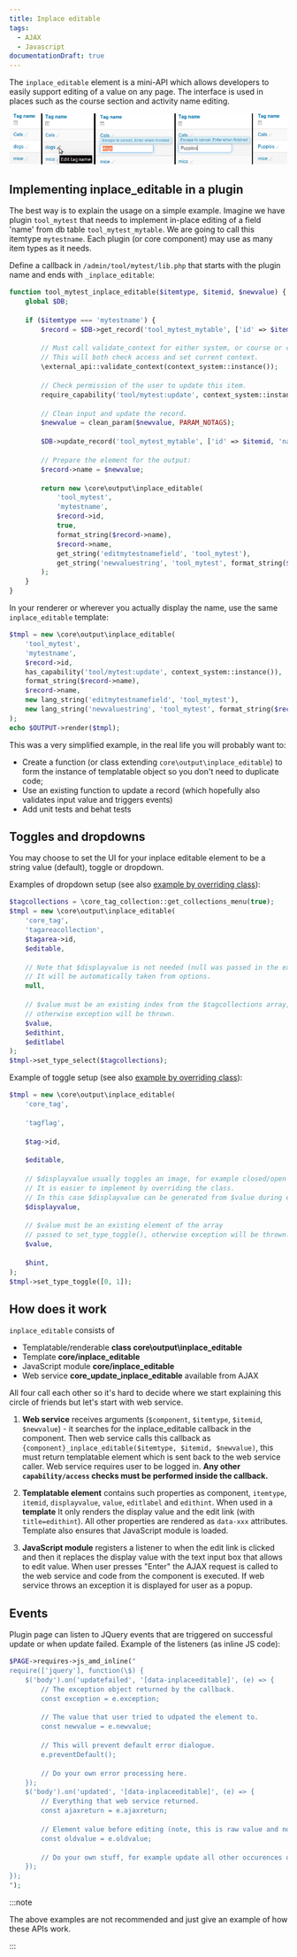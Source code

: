 ```yaml
---
title: Inplace editable
tags:
  - AJAX
  - Javascript
documentationDraft: true
---
```


The `inplace_editable` element is a mini-API which allows developers to easily support editing of a value on any page. The interface is used in places such as the course section and activity name editing.

![inplace editable example.png](./_inplace/inplace_editable_example.png)

## Implementing inplace_editable in a plugin

The best way is to explain the usage on a simple example. Imagine we have plugin `tool_mytest` that needs to implement in-place editing of a field 'name' from db table `tool_mytest_mytable`. We are going to call this itemtype `mytestname`. Each plugin (or core component) may use as many item types as it needs.

Define a callback in `/admin/tool/mytest/lib.php` that starts with the plugin name and ends with `_inplace_editable`:

```php title="admin/tool/mytest/lib.php"
function tool_mytest_inplace_editable($itemtype, $itemid, $newvalue) {
    global $DB;

    if ($itemtype === 'mytestname') {
        $record = $DB->get_record('tool_mytest_mytable', ['id' => $itemid], '*', MUST_EXIST);

        // Must call validate_context for either system, or course or course module context.
        // This will both check access and set current context.
        \external_api::validate_context(context_system::instance());

        // Check permission of the user to update this item.
        require_capability('tool/mytest:update', context_system::instance());

        // Clean input and update the record.
        $newvalue = clean_param($newvalue, PARAM_NOTAGS);

        $DB->update_record('tool_mytest_mytable', ['id' => $itemid, 'name' => $newvalue));

        // Prepare the element for the output:
        $record->name = $newvalue;

        return new \core\output\inplace_editable(
            'tool_mytest',
            'mytestname',
            $record->id,
            true,
            format_string($record->name),
            $record->name,
            get_string('editmytestnamefield', 'tool_mytest'),
            get_string('newvaluestring', 'tool_mytest', format_string($record->name))
        );
    }
}
```

In your renderer or wherever you actually display the name, use the same `inplace_editable` template:

```php
$tmpl = new \core\output\inplace_editable(
    'tool_mytest',
    'mytestname',
    $record->id,
    has_capability('tool/mytest:update', context_system::instance()),
    format_string($record->name),
    $record->name,
    new lang_string('editmytestnamefield', 'tool_mytest'),
    new lang_string('newvaluestring', 'tool_mytest', format_string($record->name))
);
echo $OUTPUT->render($tmpl);
```

This was a very simplified example, in the real life you will probably want to:

- Create a function (or class extending `core\output\inplace_editable`) to form the instance of templatable object so you don't need to duplicate code;
- Use an existing function to update a record (which hopefully also validates input value and triggers events)
- Add unit tests and behat tests

## Toggles and dropdowns

You may choose to set the UI for your inplace editable element to be a string value (default), toggle or dropdown.

Examples of dropdown setup (see also [example by overriding class](https://github.com/moodle/moodle/blob/master/tag/classes/output/tagareacollection.php)):

```php
$tagcollections = \core_tag_collection::get_collections_menu(true);
$tmpl = new \core\output\inplace_editable(
    'core_tag',
    'tagareacollection',
    $tagarea->id,
    $editable,

    // Note that $displayvalue is not needed (null was passed in the example above).
    // It will be automatically taken from options.
    null,

    // $value must be an existing index from the $tagcollections array,
    // otherwise exception will be thrown.
    $value,
    $edithint,
    $editlabel
);
$tmpl->set_type_select($tagcollections);
```

Example of toggle setup (see also [example by overriding class](https://github.com/moodle/moodle/blob/master/tag/classes/output/tagareaenabled.php)):

```php
$tmpl = new \core\output\inplace_editable(
    'core_tag',

    'tagflag',

    $tag->id,

    $editable,

    // $displayvalue usually toggles an image, for example closed/open eye.
    // It is easier to implement by overriding the class.
    // In this case $displayvalue can be generated from $value during exporting.
    $displayvalue,

    // $value must be an existing element of the array
    // passed to set_type_toggle(), otherwise exception will be thrown.
    $value,

    $hint,
);
$tmpl->set_type_toggle([0, 1]);
```

## How does it work

`inplace_editable` consists of

- Templatable/renderable **class core\output\inplace_editable**
- Template **core/inplace_editable**
- JavaScript module **core/inplace_editable**
- Web service **core_update_inplace_editable** available from AJAX

All four call each other so it's hard to decide where we start explaining this circle of friends but let's start with web service.

1. **Web service** receives arguments (`$component`, `$itemtype`, `$itemid`, `$newvalue`) - it searches for the inplace_editable callback in the component. Then web service calls this callback as `{component}_inplace_editable($itemtype, $itemid, $newvalue)`, this must return templatable element which is sent back to the web service caller. Web service requires user to be logged in. **Any other `capability/access` checks must be performed inside the callback.**

2. **Templatable element** contains such properties as component, `itemtype`, `itemid`, `displayvalue`, `value`, `editlabel` and `edithint`. When used in a **template** It only renders the display value and the edit link (with `title=edithint`). All other properties are rendered as `data-xxx` attributes. Template also ensures that JavaScript module is loaded.

3. **JavaScript module** registers a listener to when the edit link is clicked and then it replaces the display value with the text input box that allows to edit value. When user presses "Enter" the AJAX request is called to the web service and code from the component is executed. If web service throws an exception it is displayed for user as a popup.

## Events

Plugin page can listen to JQuery events that are triggered on successful update or when update failed. Example of the listeners (as inline JS code):

```php
$PAGE->requires->js_amd_inline("
require(['jquery'], function(\$) {
    $('body').on('updatefailed', '[data-inplaceeditable]', (e) => {
        // The exception object returned by the callback.
        const exception = e.exception;

        // The value that user tried to udpated the element to.
        const newvalue = e.newvalue;

        // This will prevent default error dialogue.
        e.preventDefault();

        // Do your own error processing here.
    });
    $('body').on('updated', '[data-inplaceeditable]', (e) => {
        // Everything that web service returned.
        const ajaxreturn = e.ajaxreturn;

        // Element value before editing (note, this is raw value and not display value).
        const oldvalue = e.oldvalue;

        // Do your own stuff, for example update all other occurences of this element on the page.
    });
});
");
```

:::note

The above examples are not recommended and just give an example of how these APIs work.

:::
